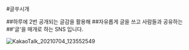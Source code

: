 #글쑤시개

##하루에 2번 공개되는 글감을 활용해
##자유롭게 글을 쓰고 사람들과 공유하는
##'글'을 매개로 하는 SNS 입니다.

![KakaoTalk_20210704_123552549](https://user-images.githubusercontent.com/67827336/124389645-0dcc0380-dd23-11eb-95d0-9b12c029b107.png)
